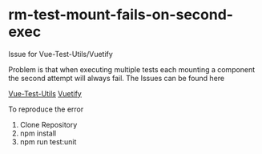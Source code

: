 # rm-test-mount-fails-on-second-exec

Issue for Vue-Test-Utils/Vuetify

Problem is that when executing multiple tests each mounting a component the second attempt will always fail. The Issues can be found here

[Vue-Test-Utils](https://github.com/vuejs/vue-test-utils/issues/1359)
[Vuetify](https://github.com/vuetifyjs/vuetify/issues/9820)

To reproduce the error

1. Clone Repository
2. npm install
3. npm run test:unit